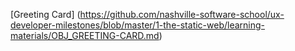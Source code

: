 [Greeting Card] (https://github.com/nashville-software-school/ux-developer-milestones/blob/master/1-the-static-web/learning-materials/OBJ_GREETING-CARD.md)